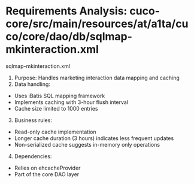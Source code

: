 # Requirements Analysis: cuco-core/src/main/resources/at/a1ta/cuco/core/dao/db/sqlmap-mkinteraction.xml

sqlmap-mkinteraction.xml
1. Purpose: Handles marketing interaction data mapping and caching
2. Data handling:
- Uses iBatis SQL mapping framework
- Implements caching with 3-hour flush interval
- Cache size limited to 1000 entries
3. Business rules:
- Read-only cache implementation
- Longer cache duration (3 hours) indicates less frequent updates
- Non-serialized cache suggests in-memory only operations
4. Dependencies:
- Relies on ehcacheProvider
- Part of the core DAO layer